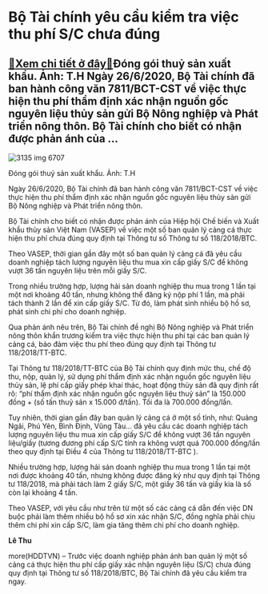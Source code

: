 Bộ Tài chính yêu cầu kiểm tra việc thu phí S/C chưa đúng
========================================================

[:gift:Xem chi tiết ở đây:gift:](https://hddtvn.com/bo-tai-chinh-yeu-cau-kiem-tra-viec-thu-phi-s-c-chua-dung/)Đóng gói thuỷ sản xuất khẩu. Ảnh: T.H Ngày 26/6/2020, Bộ Tài chính đã ban hành công văn 7811/BCT-CST về việc thực hiện thu phí thẩm định xác nhận nguồn gốc nguyên liệu thủy sản gửi Bộ Nông nghiệp và Phát triển nông thôn. Bộ Tài chính cho biết có nhận được phản ánh của …
------------------------------------------------------------------------------------------------------------------------------------------------------------------------------------------------------------------------------------------------------------------------------





![3135 img 6707](https://haiquanonline.com.vn/stores/news_dataimages/hoalt/052020/13/09/in_article/3135_IMG_6707.jpg?rt=20200627203908 "undefined")


Đóng gói thuỷ sản xuất khẩu. Ảnh: T.H



Ngày 26/6/2020, Bộ Tài chính đã ban hành công văn 7811/BCT-CST về việc thực hiện thu phí thẩm định xác nhận nguồn gốc nguyên liệu thủy sản gửi Bộ Nông nghiệp và Phát triển nông thôn.


Bộ Tài chính cho biết có nhận được phản ánh của Hiệp hội Chế biến và Xuất khẩu thủy sản Việt Nam (VASEP) về việc một số ban quản lý cảng cá thực hiện thu phí chưa đúng quy định tại Thông tư số Thông tư số 118/2018/BTC.


Theo VASEP, thời gian gần đây một số ban quản lý cảng cá đã yêu cầu doanh nghiệp tách lượng nguyên liệu thu mua xin cấp giấy S/C để không vượt 36 tấn nguyên liệu trên mỗi giấy S/C.


Trong nhiều trường hợp, lượng hải sản doanh nghiệp thu mua trong 1 lần tại một nơi khoảng 40 tấn, nhưng không thể đăng ký nộp phí 1 lần, mà phải tách thành 2 lần để xin cấp giấy S/C. Từ đó, làm phát sinh nhiều bộ hồ sơ, phát sinh chi phí cho doanh nghiệp.


Qua phản ánh nêu trên, Bộ Tài chính đề nghị Bộ Nông nghiệp và Phát triển nông thôn khẩn trương kiểm tra việc thực hiện thu phí tại các ban quản lý cảng cá, bảo đảm việc thu phí theo đúng quy định tại Thông tư 118/2018/TT-BTC.


Tại Thông tư 118/2018/TT-BTC của Bộ Tài chính quy định mức thu, chế độ thu, nộp, quản lý, sử dụng phí thẩm định xác nhận nguồn gốc nguyên liệu thủy sản, lệ phí cấp giấy phép khai thác, hoạt động thủy sản đã quy định rất rõ: “phí thẩm định xác nhận nguồn gốc nguyên liệu thuỷ sản” là 150.000 đồng + (số tấn thuỷ sản x 15.000 đ/tấn). Tối đa là 700.000 đồng/lần.


Tuy nhiên, thời gian gần đây ban quản lý cảng cá ở một số tỉnh, như: Quảng Ngãi, Phú Yên, Bình Định, Vũng Tàu… đã yêu cầu các doanh nghiệp tách lượng nguyên liệu thu mua xin cấp giấy S/C để không vượt 36 tấn nguyên liệu/giấy (tương đương phí cấp S/C tính ra không vượt quá 700.000 đồng/lần theo quy định tại Điều 4 của Thông tư 118/2018/TT-BTC ).


Nhiều trường hợp, lượng hải sản doanh nghiệp thu mua trong 1 lần tại một nơi được khoảng 40 tấn, nhưng không được đăng ký như quy định tại Thông tư 118/2018, mà phải tách làm 2 giấy S/C, một giấy 36 tấn và giấy kia là số còn lại khoảng 4 tấn.


Theo VASEP, với yêu cầu như trên từ một số các cảng cá dẫn đến việc DN buộc phải làm thêm nhiều bộ hồ sơ xin xác nhận S/C, đồng nghĩa phải chịu thêm chi phí xin cấp S/C, làm gia tăng thêm chi phí cho doanh nghiệp.




**Lê Thu**



more(HDDTVN) – Trước việc doanh nghiệp phản ánh ban quản lý một số cảng cá thực hiện thu phí cấp giấy xác nhận nguyên liệu (S/C) chưa đúng quy định tại Thông tư số 118/2018/BTC, Bộ Tài chính đã yêu cầu kiểm tra ngay.

